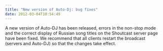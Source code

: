 ```yaml
---
title: "New version of Auto-Dj: bug fixes"
date: 2012-03-04T10:54:49
---
```


A new version of Auto-DJ has been released, errors in the non-stop mode and the correct display of Russian song titles on the Shoutcast server page have been fixed. We recommend that all clients restart the broadcast (servers and Auto-DJ) so that the changes take effect.